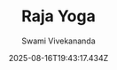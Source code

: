 ---
title: "Raja Yoga"
date: "2025-08-16T19:43:17.434Z"
author: "Swami Vivekananda"
read_year: "NO"
recommendation: '3'
url: /bookshelf/raja-yoga
---